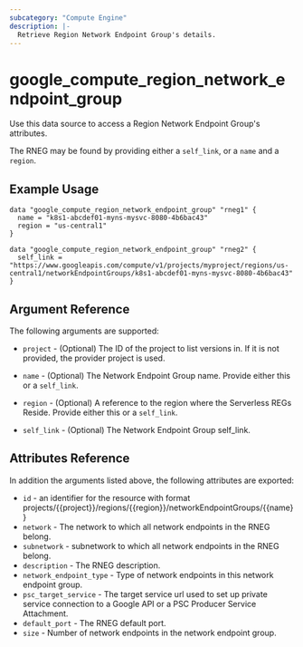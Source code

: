 ```yaml
---
subcategory: "Compute Engine"
description: |-
  Retrieve Region Network Endpoint Group's details.
---
```


# google_compute_region_network_endpoint_group

Use this data source to access a Region Network Endpoint Group's attributes.

The RNEG may be found by providing either a `self_link`, or a `name` and a `region`.

## Example Usage

```hcl
data "google_compute_region_network_endpoint_group" "rneg1" {
  name = "k8s1-abcdef01-myns-mysvc-8080-4b6bac43"
  region = "us-central1"
}

data "google_compute_region_network_endpoint_group" "rneg2" {
  self_link = "https://www.googleapis.com/compute/v1/projects/myproject/regions/us-central1/networkEndpointGroups/k8s1-abcdef01-myns-mysvc-8080-4b6bac43"
}
```

## Argument Reference

The following arguments are supported:

* `project` - (Optional) The ID of the project to list versions in. If it is not provided, the provider project is used.

* `name` - (Optional) The Network Endpoint Group name. Provide either this or a `self_link`.

* `region` - (Optional) A reference to the region where the Serverless REGs Reside. Provide either this or a `self_link`.

* `self_link` - (Optional) The Network Endpoint Group self_link.

## Attributes Reference

In addition the arguments listed above, the following attributes are exported:
* `id` - an identifier for the resource with format projects/{{project}}/regions/{{region}}/networkEndpointGroups/{{name}}
* `network` - The network to which all network endpoints in the RNEG belong.
* `subnetwork` - subnetwork to which all network endpoints in the RNEG belong.
* `description` - The RNEG description.
* `network_endpoint_type` - Type of network endpoints in this network endpoint group.
* `psc_target_service` - The target service url used to set up private service connection to a Google API or a PSC Producer Service Attachment.
* `default_port` - The RNEG default port.
* `size` - Number of network endpoints in the network endpoint group.
